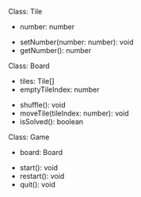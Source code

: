 Class: Tile

- number: number

* setNumber(number: number): void
* getNumber(): number

Class: Board

- tiles: Tile[]
- emptyTileIndex: number

* shuffle(): void
* moveTile(tileIndex: number): void
* isSolved(): boolean

Class: Game

- board: Board

* start(): void
* restart(): void
* quit(): void

